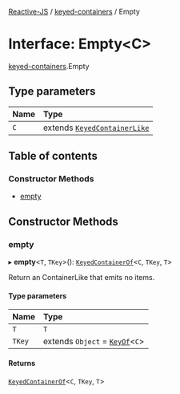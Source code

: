 [Reactive-JS](../README.md) / [keyed-containers](../modules/keyed_containers.md) / Empty

# Interface: Empty<C\>

[keyed-containers](../modules/keyed_containers.md).Empty

## Type parameters

| Name | Type |
| :------ | :------ |
| `C` | extends [`KeyedContainerLike`](keyed_containers.KeyedContainerLike.md) |

## Table of contents

### Constructor Methods

- [empty](keyed_containers.Empty.md#empty)

## Constructor Methods

### empty

▸ **empty**<`T`, `TKey`\>(): [`KeyedContainerOf`](../modules/keyed_containers.md#keyedcontainerof)<`C`, `TKey`, `T`\>

Return an ContainerLike that emits no items.

#### Type parameters

| Name | Type |
| :------ | :------ |
| `T` | `T` |
| `TKey` | extends `Object` = [`KeyOf`](../modules/keyed_containers.md#keyof)<`C`\> |

#### Returns

[`KeyedContainerOf`](../modules/keyed_containers.md#keyedcontainerof)<`C`, `TKey`, `T`\>
